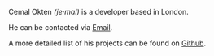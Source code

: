 Cemal Okten *(je·mal)* is a developer based in London.

He can be contacted via [Email](mailto:mail@cem.al).

A more detailed list of his projects can be found on [Github](https://github.com/cemalokten).
